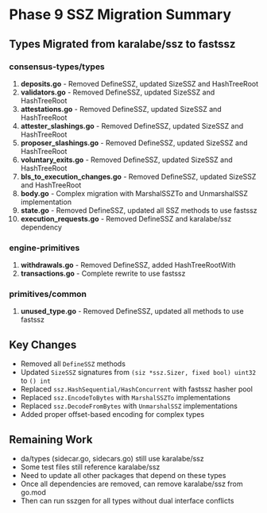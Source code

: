 # Phase 9 SSZ Migration Summary

## Types Migrated from karalabe/ssz to fastssz

### consensus-types/types
1. **deposits.go** - Removed DefineSSZ, updated SizeSSZ and HashTreeRoot
2. **validators.go** - Removed DefineSSZ, updated SizeSSZ and HashTreeRoot  
3. **attestations.go** - Removed DefineSSZ, updated SizeSSZ and HashTreeRoot
4. **attester_slashings.go** - Removed DefineSSZ, updated SizeSSZ and HashTreeRoot
5. **proposer_slashings.go** - Removed DefineSSZ, updated SizeSSZ and HashTreeRoot
6. **voluntary_exits.go** - Removed DefineSSZ, updated SizeSSZ and HashTreeRoot
7. **bls_to_execution_changes.go** - Removed DefineSSZ, updated SizeSSZ and HashTreeRoot
8. **body.go** - Complex migration with MarshalSSZTo and UnmarshalSSZ implementation
9. **state.go** - Removed DefineSSZ, updated all SSZ methods to use fastssz
10. **execution_requests.go** - Removed DefineSSZ and karalabe/ssz dependency

### engine-primitives
1. **withdrawals.go** - Removed DefineSSZ, added HashTreeRootWith
2. **transactions.go** - Complete rewrite to use fastssz

### primitives/common
1. **unused_type.go** - Removed DefineSSZ, updated all methods to use fastssz

## Key Changes
- Removed all `DefineSSZ` methods
- Updated `SizeSSZ` signatures from `(siz *ssz.Sizer, fixed bool) uint32` to `() int`
- Replaced `ssz.HashSequential/HashConcurrent` with fastssz hasher pool
- Replaced `ssz.EncodeToBytes` with `MarshalSSZTo` implementations
- Replaced `ssz.DecodeFromBytes` with `UnmarshalSSZ` implementations
- Added proper offset-based encoding for complex types

## Remaining Work
- da/types (sidecar.go, sidecars.go) still use karalabe/ssz
- Some test files still reference karalabe/ssz
- Need to update all other packages that depend on these types
- Once all dependencies are removed, can remove karalabe/ssz from go.mod
- Then can run sszgen for all types without dual interface conflicts